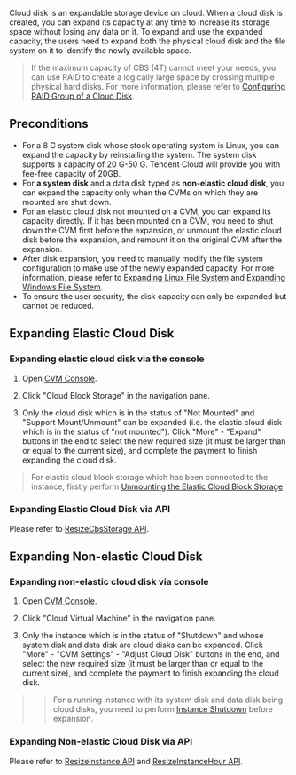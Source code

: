 Cloud disk is an expandable storage device on cloud. When a cloud disk is created, you can expand its capacity at any time to increase its storage space without losing any data on it. To expand and use the expanded capacity, the users need to expand both the physical cloud disk and the file system on it to identify the newly available space.

> If the maximum capacity of CBS (4T) cannot meet your needs, you can use RAID to create a logically large space by crossing multiple physical hard disks. For more information, please refer to [Configuring RAID Group of a Cloud Disk](https://cloud.tencent.com/document/product/362/2932
).

## Preconditions

- For a 8 G system disk whose stock operating system is Linux, you can expand the capacity by reinstalling the system. The system disk supports a capacity of 20 G-50 G. Tencent Cloud will provide you with fee-free capacity of 20GB.
- For **a system disk** and a data disk typed as **non-elastic cloud disk**, you can expand the capacity only when the CVMs on which they are mounted are shut down.
- For an elastic cloud disk not mounted on a CVM, you can expand its capacity directly. If it has been mounted on a CVM, you need to shut down the CVM first before the expansion, or unmount the elastic cloud disk before the expansion, and remount it on the original CVM after the expansion.
- After disk expansion, you need to manually modify the file system configuration to make use of the newly expanded capacity. For more information, please refer to [Expanding Linux File System](https://cloud.tencent.com/document/product/362/6738
) and [Expanding Windows File System](https://cloud.tencent.com/document/product/362/6737
).
- To ensure the user security, the disk capacity can only be expanded but cannot be reduced.

## Expanding Elastic Cloud Disk
### Expanding elastic cloud disk via the console

1) Open [CVM Console](https://console.cloud.tencent.com/cvm).

2) Click "Cloud Block Storage" in the navigation pane.

3) Only the cloud disk which is in the status of "Not Mounted" and "Support Mount/Unmount" can be expanded (i.e. the elastic cloud disk which is in the status of "not mounted"). Click "More" - "Expand" buttons in the end to select the new required size (it must be larger than or equal to the current size), and complete the payment to finish expanding the cloud disk.

> For elastic cloud block storage which has been connected to the instance, firstly perform [Unmounting the Elastic Cloud Block Storage](https://cloud.tencent.com/document/product/362/6740
)

### Expanding Elastic Cloud Disk via API
Please refer to [ResizeCbsStorage API](https://cloud.tencent.com/doc/api/364/2527).

## Expanding Non-elastic Cloud Disk
### Expanding non-elastic cloud disk via console
1) Open [CVM Console](https://console.cloud.tencent.com/cvm).

2) Click "Cloud Virtual Machine" in the navigation pane.

3) Only the instance which is in the status of "Shutdown" and whose system disk and data disk are cloud disks can be expanded. Click "More" - "CVM Settings" - "Adjust Cloud Disk" buttons in the end, and select the new required size (it must be larger than or equal to the current size), and complete the payment to finish expanding the cloud disk.

> > For a running instance with its system disk and data disk being cloud disks, you need to perform [Instance Shutdown](/doc/product/213/4929) before expansion.

### Expanding Non-elastic Cloud Disk via API
Please refer to [ResizeInstance API](https://cloud.tencent.com/doc/api/229/1306) and [ResizeInstanceHour API](https://cloud.tencent.com/doc/api/229/1344).
